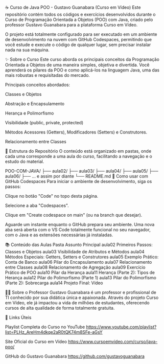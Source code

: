 ☕ Curso de Java POO - Gustavo Guanabara (Curso em Vídeo)
Este repositório contém todos os códigos e exercícios desenvolvidos durante o Curso de Programação Orientada a Objetos (POO) com Java, criado pelo professor Gustavo Guanabara para a plataforma Curso em Vídeo.

O projeto está totalmente configurado para ser executado em um ambiente de desenvolvimento na nuvem com GitHub Codespaces, permitindo que você estude e execute o código de qualquer lugar, sem precisar instalar nada na sua máquina.

✨ Sobre o Curso
Este curso aborda os principais conceitos da Programação Orientada a Objetos de uma maneira simples, objetiva e divertida. Você aprenderá os pilares da POO e como aplicá-los na linguagem Java, uma das mais robustas e requisitadas do mercado.

Principais conceitos abordados:

Classes e Objetos

Abstração e Encapsulamento

Herança e Polimorfismo

Visibilidade (public, private, protected)

Métodos Acessores (Getters), Modificadores (Setters) e Construtores.

Relacionamento entre Classes

📂 Estrutura do Repositório
O conteúdo está organizado em pastas, onde cada uma corresponde a uma aula do curso, facilitando a navegação e o estudo do material.

POO-COM-JAVA/
├── aula02/
├── aula03/
├── aula04/
├── aula05/
├── aula06/
├── ... e assim por diante
└── README.md
🚀 Como usar com GitHub Codespaces
Para iniciar o ambiente de desenvolvimento, siga os passos:

Clique no botão "Code" no topo desta página.

Selecione a aba "Codespaces".

Clique em "Create codespace on main" (ou na branch que desejar).

Aguarde um instante enquanto o GitHub prepara seu ambiente. Uma nova aba será aberta com o VS Code totalmente funcional no seu navegador, com o Java e as extensões necessárias já instaladas.

📚 Conteúdo das Aulas
Pasta	Assunto Principal
aula02	Primeiros Passos: Classes e Objetos
aula03	Visibilidade de Atributos e Métodos
aula04	Métodos Especiais: Getters, Setters e Construtores
aula05	Exemplo Prático: Conta de Banco
aula06	Pilar do Encapsulamento
aula07	Relacionamento entre Classes
aula08	Relacionamento de Agregação
aula09	Exercício Prático de POO
aula10	Pilar da Herança
aula11	Herança (Parte 2): Tipos de Herança
aula12	Pilar do Polimorfismo (Parte 1)
aula13	Pilar do Polimorfismo (Parte 2): Sobrecarga
aula14	Projeto Final: Vídeo

👨‍🏫 Sobre o Professor
Gustavo Guanabara é um professor e profissional de TI conhecido por sua didática única e apaixonada. Através do projeto Curso em Vídeo, ele já impactou a vida de milhões de estudantes, oferecendo cursos de alta qualidade de forma totalmente gratuita.

🔗 Links Úteis

Playlist Completa do Curso no YouTube
https://www.youtube.com/playlist?list=PLHz_AreHm4dkqe2aR0tQK74m8SFe-aGsY

Site Oficial do Curso em Vídeo
https://www.cursoemvideo.com/curso/java-poo/

GitHub do Gustavo Guanabara
https://github.com/gustavoguanabara
